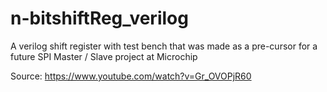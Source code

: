 # n-bitshiftReg_verilog
A verilog shift register with test bench that was made as a pre-cursor for a future SPI Master / Slave project at Microchip

Source: https://www.youtube.com/watch?v=Gr_OVOPjR60
